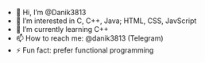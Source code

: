 - 👋 Hi, I’m @Danik3813
- 👀 I’m interested in C, C++, Java; HTML, CSS, JavScript
- 🌱 I’m currently learning C++
- 📫 How to reach me: @danik3813 (Telegram)
- ⚡ Fun fact: prefer functional programming
